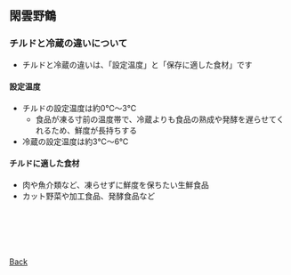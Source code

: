 ## 閑雲野鶴

### チルドと冷蔵の違いについて

- チルドと冷蔵の違いは、「設定温度」と「保存に適した食材」です

#### 設定温度

- チルドの設定温度は約0℃～3℃
  - 食品が凍る寸前の温度帯で、冷蔵よりも食品の熟成や発酵を遅らせてくれるため、鮮度が長持ちする
- 冷蔵の設定温度は約3℃～6℃

#### チルドに適した食材

- 肉や魚介類など、凍らせずに鮮度を保ちたい生鮮食品
- カット野菜や加工食品、発酵食品など

<p style="margin-top: 100px;"></p>

[Back](./../../)
